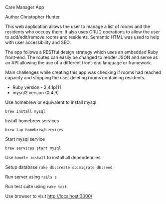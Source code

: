 Care Manager App

Author Christopher Hunter

This web application allows the user to manage a list of rooms and the residents who occupy them. It also uses CRUD operations to allow the user to add/edit/remove rooms and residents. Semantic HTML was used to help with user accessibility and SEO.

 The app follows a RESTful design strategy which uses an embedded Ruby front-end. The routes can easily be changed to render JSON and serve as an API allowing the use of a different front-end language or framework.

Main challenges while creating this app was checking if rooms had reached capacity and stopping the user deleting rooms containing residents.

* Ruby version - 2.4.1p111
* mysql2 version (0.4.9)

Use homebrew or equivalent to install mysql

`brew install mysql`

Install homebrew services

`brew tap homebrew/services`

Start mysql service

`brew services start mysql`

Use `bundle install` to install all dependencies

Setup database `rake db:create db:migrate db:seed`

Run server using `rails s`

Run test suite using `rake test`

Use browser to visit [http://localhost:3000/](http://localhost:3000/)